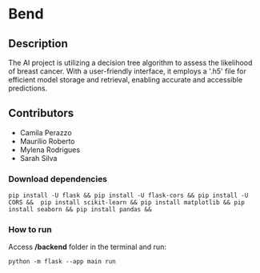# Bend 

## Description

The AI project is utilizing a decision tree algorithm to assess the likelihood of breast cancer. With a user-friendly interface, it employs a '.h5' file for efficient model storage and retrieval, enabling accurate and accessible predictions.

## Contributors

- Camila Perazzo
- Maurílio Roberto
- Mylena Rodrigues
- Sarah Silva

### Download dependencies

`pip install -U flask &&
pip install -U flask-cors &&
pip install -U CORS && 
pip install scikit-learn &&
pip install matplotlib &&
pip install seaborn &&
pip install pandas &&
`

### How to run 

Access **/backend** folder in the terminal and run:

`python -m flask --app main run`
